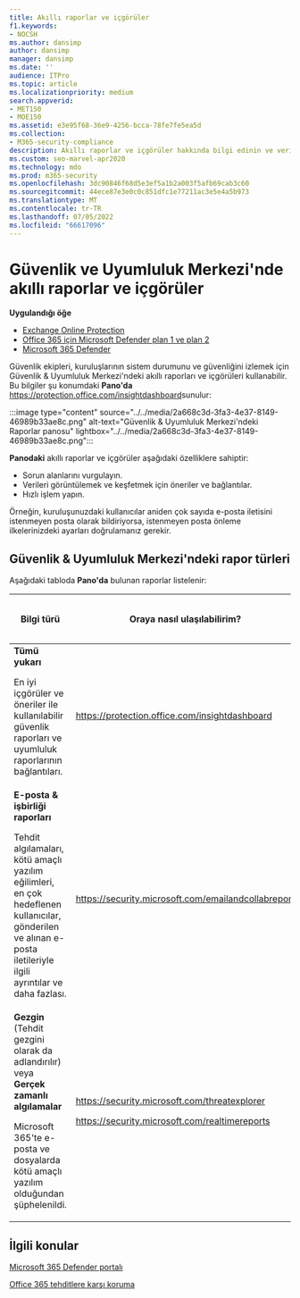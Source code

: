 ```yaml
---
title: Akıllı raporlar ve içgörüler
f1.keywords:
- NOCSH
ms.author: dansimp
author: dansimp
manager: dansimp
ms.date: ''
audience: ITPro
ms.topic: article
ms.localizationpriority: medium
search.appverid:
- MET150
- MOE150
ms.assetid: e3e95f68-36e9-4256-bcca-78fe7fe5ea5d
ms.collection:
- M365-security-compliance
description: Akıllı raporlar ve içgörüler hakkında bilgi edinin ve verileri görüntülemek ve keşfetmek ve hızlı işlemler yapmak için bunları nasıl kullanacağınızı öğrenin.
ms.custom: seo-marvel-apr2020
ms.technology: mdo
ms.prod: m365-security
ms.openlocfilehash: 3dc90846f68d5e3ef5a1b2a003f5afb69cab3c60
ms.sourcegitcommit: 44ece87e3e0c0c851dfc1e77211ac3e5e4a5b973
ms.translationtype: MT
ms.contentlocale: tr-TR
ms.lasthandoff: 07/05/2022
ms.locfileid: "66617096"
---
```

# <a name="smart-reports-and-insights-in-the-security--compliance-center"></a>Güvenlik ve Uyumluluk Merkezi'nde akıllı raporlar ve içgörüler

**Uygulandığı öğe**
- [Exchange Online Protection](exchange-online-protection-overview.md)
- [Office 365 için Microsoft Defender plan 1 ve plan 2](defender-for-office-365.md)
- [Microsoft 365 Defender](../defender/microsoft-365-defender.md)

Güvenlik ekipleri, kuruluşlarının sistem durumunu ve güvenliğini izlemek için Güvenlik & Uyumluluk Merkezi'ndeki akıllı raporları ve içgörüleri kullanabilir. Bu bilgiler şu konumdaki **Pano'da** <https://protection.office.com/insightdashboard>sunulur:

:::image type="content" source="../../media/2a668c3d-3fa3-4e37-8149-46989b33ae8c.png" alt-text="Güvenlik & Uyumluluk Merkezi'ndeki Raporlar panosu" lightbox="../../media/2a668c3d-3fa3-4e37-8149-46989b33ae8c.png":::

**Panodaki** akıllı raporlar ve içgörüler aşağıdaki özelliklere sahiptir:

- Sorun alanlarını vurgulayın.
- Verileri görüntülemek ve keşfetmek için öneriler ve bağlantılar.
- Hızlı işlem yapın.

Örneğin, kuruluşunuzdaki kullanıcılar aniden çok sayıda e-posta iletisini istenmeyen posta olarak bildiriyorsa, istenmeyen posta önleme ilkelerinizdeki ayarları doğrulamanız gerekir.

## <a name="types-of-reports-in-the-security--compliance-center"></a>Güvenlik & Uyumluluk Merkezi'ndeki rapor türleri

Aşağıdaki tabloda **Pano'da** bulunan raporlar listelenir:

|Bilgi türü|Oraya nasıl ulaşılabilirim?|Daha fazla bilgi edinmek için nereye gidilir?|
|---|---|---|
|**Tümü yukarı** <p> En iyi içgörüler ve öneriler ile kullanılabilir güvenlik raporları ve uyumluluk raporlarının bağlantıları.|<https://protection.office.com/insightdashboard>|[Güvenlik & Uyumluluk Merkezi'ndeki raporlar](../../compliance/reports-in-security-and-compliance.md)|
|**E-posta & işbirliği raporları** <p> Tehdit algılamaları, kötü amaçlı yazılım eğilimleri, en çok hedeflenen kullanıcılar, gönderilen ve alınan e-posta iletileriyle ilgili ayrıntılar ve daha fazlası.|<https://security.microsoft.com/emailandcollabreport>|[E-posta güvenlik raporlarını görüntüleme](view-email-security-reports.md) <p> [Office 365 için Defender için raporları görüntüleme](view-reports-for-mdo.md)|
|**Gezgin** (Tehdit gezgini olarak da adlandırılır) veya **Gerçek zamanlı algılamalar** <p> Microsoft 365'te e-posta ve dosyalarda kötü amaçlı yazılım olduğundan şüphelenildi.|<https://security.microsoft.com/threatexplorer> <p> <https://security.microsoft.com/realtimereports>|[Tehdit Gezgini (veya gerçek zamanlı algılamalar)](threat-explorer.md)|

## <a name="related-topics"></a>İlgili konular

[Microsoft 365 Defender portalı](../defender/microsoft-365-defender-portal.md)

[Office 365 tehditlere karşı koruma](protect-against-threats.md)
